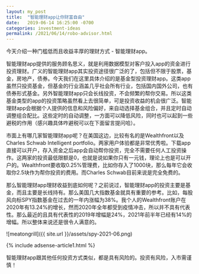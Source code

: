 ```yaml
---
layout: my_post
title:  "智能理财app让你财富自由"
date:   2019-06-14 16:25:00 -0700
categories: investment-ideas
permalink: /2021/06/14/robo-advisor.html
---
```


今天介绍一种门槛低而且收益丰厚的理财方式 - 智能理财app。

智能理财app提供的服务顾名思义，就是利用数据模型对客户投入app的资金进行投资理财。广义的智能理财app其实投资途径很广泛的了，包括但不限于股票，基金，房地产，债券。今天我们在这里具体介绍的是基金型投资理财app。这类app虽然只投资基金，但基金的行业涵盖几乎社会所有行业，包括国内国外公司，也有债券形式基金。另外智能理财app只会长线投资，不会频繁的帮你交易。所以这类基金类型的app的投资策略虽然看上去很简单，可是投资收益的机会很广泛。智能理财app会根据个人提供的信息和风险偏好，来自动选择基金组合，并且定时自动调整组合配比。这些定时的自动调整，一方面可以降低风险，同时也可以起到一些避税的作用（感兴趣具体咋避税可以在下面留言提问哈）。

市面上有哪几家智能理财app呢？在美国这边，比较有名的是Wealthfront以及Charles Schwab Intelligent portfolio。两家用户体验都是非常优秀啦。下载app直接可以开户，存入资金之后app会自动帮你投资，完全不需要任何人工投资操作。这两家的投资最低限额是0，也就是说如果你只有一元钱，理论上也是可以开户的。Wealthfront要收取0.25%管理费，比如你存入了1000块，那么每年它会收取你2.5块作为帮你投资的费用。而Charles Schwab目前来说是完全免费的。

那么智能理财app理财收益到底如何呢？之前说过，智能理财app的投资主要是基金，而且主要是长线持有。那么美国几大指数基金就具有重要的参考。比如，每股风向标SPY指数基金在过去的一年内涨幅为38%。我个人的Wealthfront账户在2020年有13.24%的增长，然而2020年全年都受到疫情冲击，所以并不具有代表性。那么最近的且具有代表性的2019年增幅是24%，2021年前半年已经有14%的增幅。所以整体来说还是很令人满意的。

![meatongrill]({{ site.url }}/assets/spy-2021-06.png)

{% include adsense-article1.html %}

智能理财app跟其他任何投资方式类似，都是具有风险的。投资有风险，入市需谨慎！